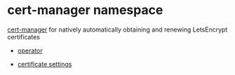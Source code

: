 # cert-manager namespace

[cert-manager](https://github.com/jetstack/cert-manager) for natively automatically obtaining and renewing LetsEncrypt certificates

* [operator](../../../operators/cert-manager/cert-manager.yaml)

* [certificate settings](letsencrypt.yaml)
